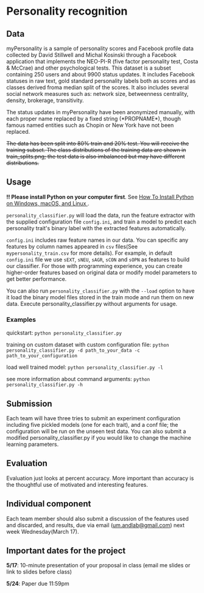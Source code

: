 # Personality recognition

## Data

myPersonality is a sample of personality scores and Facebook profile data collected by David Stillwell and Michal Kosinski through a Facebook application that implements the NEO-PI-R (five factor personality test, Costa & McCrae) and other psychological tests. This dataset is a subset containing 250 users and about 9900 status updates. It includes Facebook statuses in raw text, gold standard personality labels both as scores and as classes derived froma median split of the scores. It also includes several social network measures such as: network size, betweenness centrality, density, brokerage, transitivity.

The status updates in myPersonality have been anonymized manually, with each proper name replaced by a fixed string (\*PROPNAME\*), though famous named entities such as Chopin or New York have not been replaced.

~~The data has been split into 80% train and 20% test. You will receive the training subset. The class distributions of the training data are shown in train_splits.png; the test data is also imbalanced but may have different distributions.~~

## Usage

**!! Please install Python on your computer first**. See [How To Install Python on Windows, macOS, and Linux
](https://kinsta.com/knowledgebase/install-python/).

`personality_classifier.py` will load the data, run the feature extractor with the supplied configuration file `config.ini`, and train a model to predict each personality trait's binary label  with the extracted features automatically.

`config.ini` includes raw feature names in our data. You can specific any features by column names appeared in `csv` files(See `mypersonality_train.csv` for more details). For example, in default `config.ini` file we use `sEXT`, `sNEU`, `sAGR`, `sCON` and `sOPN` as features to build our classifier. For those with programming experience, you can create higher-order features based on original data or modify model parameters to get better performance.

You can also run `personality_classifier.py` with the `--load` option to have it load the binary model files stored in the train mode and run them on new data. Execute personality_classifier.py without arguments for usage.

### Examples

quickstart: `python personality_classifier.py`

training on custom dataset with custom configuration file: `python personality_classifier.py -d path_to_your_data -c path_to_your_configuration`

load well trained model: `python personality_classifier.py -l`

see more information about command arguments: `python personality_classifier.py -h`

## Submission

Each team will have three tries to submit an experiment configuration including five pickled models (one for each trait), and a conf file; the configuration will be run on the unseen test data. You can also submit a modified personality_classifier.py if you would like to change the machine learning parameters.

## Evaluation

Evaluation just looks at percent accuracy. More important than accuracy is the thoughtful use of motivated and interesting features.

## Individual component

Each team member should also submit a discussion of the features used and discarded, and results, due via email (um.andlab@gmail.com) next week Wednesday(March 17).

## Important dates for the project

**5/17**: 10-minute presentation of your proposal in class (email me slides or link to slides before class)

**5/24**: Paper due 11:59pm
